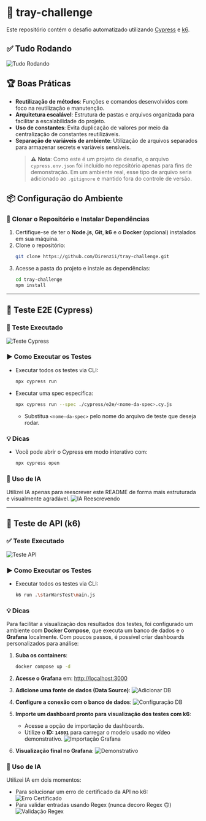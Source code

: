 # 🚀 tray-challenge

Este repositório contém o desafio automatizado utilizando [Cypress](https://www.cypress.io/) e [k6](https://k6.io/).

## ✅ Tudo Rodando
![Tudo Rodando](./imagens/all_pass.gif)

## 🏆 Boas Práticas
- **Reutilização de métodos**: Funções e comandos desenvolvidos com foco na reutilização e manutenção.
- **Arquitetura escalável**: Estrutura de pastas e arquivos organizada para facilitar a escalabilidade do projeto.
- **Uso de constantes**: Evita duplicação de valores por meio da centralização de constantes reutilizáveis.
- **Separação de variáveis de ambiente**: Utilização de arquivos separados para armazenar secrets e variáveis sensíveis.  
  > ⚠️ **Nota**: Como este é um projeto de desafio, o arquivo `cypress.env.json` foi incluído no repositório apenas para fins de demonstração. Em um ambiente real, esse tipo de arquivo seria adicionado ao `.gitignore` e mantido fora do controle de versão.


## 📦 Configuração do Ambiente

### 🔹 Clonar o Repositório e Instalar Dependências
1. Certifique-se de ter o **Node.js**, **Git**, **k6** e o **Docker** (opcional) instalados em sua máquina.
2. Clone o repositório:
   ```bash
   git clone https://github.com/Direnzii/tray-challenge.git
   ```
3. Acesse a pasta do projeto e instale as dependências:
   ```bash
   cd tray-challenge
   npm install
   ```

---

## 🧪 Teste E2E (Cypress)

### 🚀 Teste Executado
![Teste Cypress](./imagens/cypress_run_pass.png)

### ▶️ Como Executar os Testes
- Executar todos os testes via CLI:
  ```bash
  npx cypress run
  ```
- Executar uma spec específica:
  ```bash
  npx cypress run --spec ./cypress/e2e/<nome-da-spec>.cy.js
  ```
  - Substitua `<nome-da-spec>` pelo nome do arquivo de teste que deseja rodar.

### 💡 Dicas
- Você pode abrir o Cypress em modo interativo com:
  ```bash
  npx cypress open
  ```

### 🤖 Uso de IA
Utilizei IA apenas para reescrever este README de forma mais estruturada e visualmente agradável.
![IA Reescrevendo](./imagens/chat_readme.png)

---

## 🔗 Teste de API (k6)

### ✅ Teste Executado
![Teste API](./imagens/k6_run_pass.png)

### ▶️ Como Executar os Testes
- Executar todos os testes via CLI:
  ```bash
  k6 run .\starWarsTest\main.js
  ```

### 💡 Dicas

Para facilitar a visualização dos resultados dos testes, foi configurado um ambiente com **Docker Compose**, que executa um banco de dados e o **Grafana** localmente. Com poucos passos, é possível criar dashboards personalizados para análise:

1. **Suba os containers**:
   ```bash
   docker compose up -d
   ```

2. **Acesse o Grafana** em: [http://localhost:3000](http://localhost:3000)

3. **Adicione uma fonte de dados (Data Source)**:
   ![Adicionar DB](./imagens/add_data_source.png)

4. **Configure a conexão com o banco de dados**:
   ![Configuração DB](./imagens/configuracao_db_grafana.png)

5. **Importe um dashboard pronto para visualização dos testes com k6**:
   - Acesse a opção de importação de dashboards.
   - Utilize o **ID: `14801`** para carregar o modelo usado no vídeo demonstrativo.
   ![Importação Grafana](./imagens/import_grafana.png)

6. **Visualização final no Grafana**:
   ![Demonstrativo](./imagens/demonstrativo_dash_grafana.png)


### 🤖 Uso de IA
Utilizei IA em dois momentos:
- Para solucionar um erro de certificado da API no k6:  
  ![Erro Certificado](./imagens/erro_certificado_k6.png)
- Para validar entradas usando Regex (nunca decoro Regex 🙃)  
  ![Validação Regex](./imagens/ajuda_para_validacao_com_regex.png)
